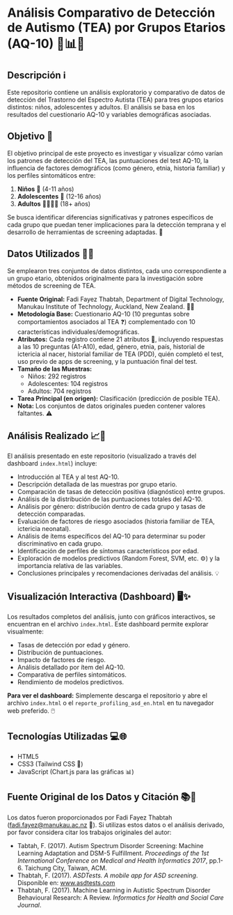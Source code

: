 # Análisis Comparativo de Detección de Autismo (TEA) por Grupos Etarios (AQ-10) 🧩📊🧠

## Descripción ℹ️

Este repositorio contiene un análisis exploratorio y comparativo de datos de detección del Trastorno del Espectro Autista (TEA) para tres grupos etarios distintos: niños, adolescentes y adultos. El análisis se basa en los resultados del cuestionario AQ-10 y variables demográficas asociadas.

## Objetivo 🎯

El objetivo principal de este proyecto es investigar y visualizar cómo varían los patrones de detección del TEA, las puntuaciones del test AQ-10, la influencia de factores demográficos (como género, etnia, historia familiar) y los perfiles sintomáticos entre:

1.  **Niños** 🧒 (4-11 años)
2.  **Adolescentes** 🧑 (12-16 años)
3.  **Adultos** 👨‍👩‍👧‍👦 (18+ años)

Se busca identificar diferencias significativas y patrones específicos de cada grupo que puedan tener implicaciones para la detección temprana y el desarrollo de herramientas de screening adaptadas. 🤔

## Datos Utilizados 💾📄

Se emplearon tres conjuntos de datos distintos, cada uno correspondiente a un grupo etario, obtenidos originalmente para la investigación sobre métodos de screening de TEA.

* **Fuente Original:** Fadi Fayez Thabtah, Department of Digital Technology, Manukau Institute of Technology, Auckland, New Zealand. 🧑‍🔬
* **Metodología Base:** Cuestionario AQ-10 (10 preguntas sobre comportamientos asociados al TEA ❓) complementado con 10 características individuales/demográficas.
* **Atributos:** Cada registro contiene 21 atributos 🔢, incluyendo respuestas a las 10 preguntas (A1-A10), edad, género, etnia, país, historial de ictericia al nacer, historial familiar de TEA (PDD), quién completó el test, uso previo de apps de screening, y la puntuación final del test.
* **Tamaño de las Muestras:**
    * Niños: 292 registros
    * Adolescentes: 104 registros
    * Adultos: 704 registros
* **Tarea Principal (en origen):** Clasificación (predicción de posible TEA).
* **Nota:** Los conjuntos de datos originales pueden contener valores faltantes. ⚠️

## Análisis Realizado 📈🔬

El análisis presentado en este repositorio (visualizado a través del dashboard `index.html`) incluye:

* Introducción al TEA y al test AQ-10.
* Descripción detallada de las muestras por grupo etario.
* Comparación de tasas de detección positiva (diagnóstico) entre grupos.
* Análisis de la distribución de las puntuaciones totales del AQ-10.
* Análisis por género: distribución dentro de cada grupo y tasas de detección comparadas.
* Evaluación de factores de riesgo asociados (historia familiar de TEA, ictericia neonatal).
* Análisis de ítems específicos del AQ-10 para determinar su poder discriminativo en cada grupo.
* Identificación de perfiles de síntomas característicos por edad.
* Exploración de modelos predictivos (Random Forest, SVM, etc. ⚙️) y la importancia relativa de las variables.
* Conclusiones principales y recomendaciones derivadas del análisis. 💡

## Visualización Interactiva (Dashboard) 🖥️✨

Los resultados completos del análisis, junto con gráficos interactivos, se encuentran en el archivo `index.html`. Este dashboard permite explorar visualmente:

* Tasas de detección por edad y género.
* Distribución de puntuaciones.
* Impacto de factores de riesgo.
* Análisis detallado por ítem del AQ-10.
* Comparativa de perfiles sintomáticos.
* Rendimiento de modelos predictivos.

**Para ver el dashboard:** Simplemente descarga el repositorio y abre el archivo `index.html` o el `reporte_profiling_asd_en.html` en tu navegador web preferido. 🖱️

## Tecnologías Utilizadas 💻🌐

* HTML5
* CSS3 (Tailwind CSS 🎨)
* JavaScript (Chart.js para las gráficas 📊)

## Fuente Original de los Datos y Citación 📚🙏

Los datos fueron proporcionados por Fadi Fayez Thabtah (fadi.fayez@manukau.ac.nz 📧). Si utilizas estos datos o el análisis derivado, por favor considera citar los trabajos originales del autor:

* Tabtah, F. (2017). Autism Spectrum Disorder Screening: Machine Learning Adaptation and DSM-5 Fulfillment. *Proceedings of the 1st International Conference on Medical and Health Informatics 2017*, pp.1-6. Taichung City, Taiwan, ACM.
* Thabtah, F. (2017). *ASDTests. A mobile app for ASD screening*. Disponible en: www.asdtests.com
* Thabtah, F. (2017). Machine Learning in Autistic Spectrum Disorder Behavioural Research: A Review. *Informatics for Health and Social Care Journal*.
